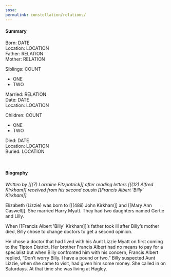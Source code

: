 ```yaml
---
sosa: 
permalink: constellation/relations/
---
```


#### Summary

Born: DATE
<br>Location: LOCATION
<br>Father: RELATION
<br>Mother: RELATION

Siblings: COUNT

* ONE
* TWO

Married: RELATION
<br>Date: DATE
<br>Location: LOCATION

Children: COUNT

* ONE
* TWO

Died: DATE
<br>Location: LOCATION
<br>Buried: LOCATION

<br>

#### Biography

*Written by [[(7) Lorraine Fitzpatrick]] after reading letters [[(12) Alfred Kirkham]] received from his second cousin [[Francis Albert 'Billy' Kirkham]].*

Elizabeth (Lizzie) was born to [[(48ii) John Kirkham]]  and [[Mary Ann Caswell]].  She married Harry Myatt. They had two daughters named Gertie and Lilly.

When [[Francis Albert 'Billy' Kirkham]]’s father took ill after Billy’s mother died, Billy chose to change doctors to get a second opinion.

He chose a doctor that had lived with his Aunt Lizzie Myatt on first coming to the Tipton District. Her brother Francis Albert had no means to pay for a specialist but when Billy confronted him with his concern, Francis Albert replied, “Don’t worry Billy.  I have a pound or two.” Billy suspected Aunt Lizzie, when she came to visit, had given him some money.  She called in on Saturdays. At that time she was living at Hagley.
